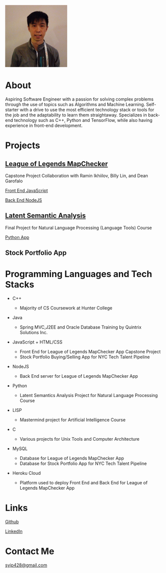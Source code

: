 <img src="/images/pfp.png" width="200" height="200">

# About

Aspiring Software Engineer with a passion for solving complex problems through the use of topics such as Algorithms and Machine Learning. Self-starter with a drive to use the most efficient technology stack or tools for the job and the adaptability to learn them straightaway. Specializes in back-end technology such as C++, Python and TensorFlow, while also having experience in front-end development.

# Projects

## [League of Legends MapChecker](./lolmc.md)

Capstone Project Collaboration with Ramin Ikhiilov, Billy Lin, and Dean Garofalo

[Front End JavaScript](https://github.com/doubleyip/LeagueMapChecker)

[Back End NodeJS](https://github.com/doubleyip/apicallforlolmc)



## [Latent Semantic Analysis](./lms.md)

Final Project for Natural Language Processing (Language Tools) Course

[Python App](https://github.com/doubleyip/TensorflowProject)



## Stock Portfolio App

# Programming Languages and Tech Stacks

* C++
	* Majority of CS Coursework at Hunter College

* Java
	* Spring MVC,J2EE and Oracle Database Training by Quintrix Solutions Inc.

* JavaScript + HTML/CSS
	* Front End for League of Legends MapChecker App Capstone Project
	* Stock Portfolio Buying/Selling App for NYC Tech Talent Pipeline

* NodeJS
	* Back End server for League of Legends MapChecker App

* Python
	* Latent Semantics Analysis Project for Natural Language Processing Course

* LISP
	* Mastermind project for Artificial Intelligence Course

* C
	* Various projects for Unix Tools and Computer Architecture

* MySQL
	* Database for League of Legends MapChecker App
	* Database for Stock Portfolio App for NYC Tech Talent Pipeline

* Heroku Cloud
	* Platform used to deploy Front End and Back End for League of Legends MapChecker App

# Links

[Github](https://github.com/doubleyip)

[LinkedIn](https://www.linkedin.com/in/simon-yip-926789142/)

# Contact Me

syip428@gmail.com